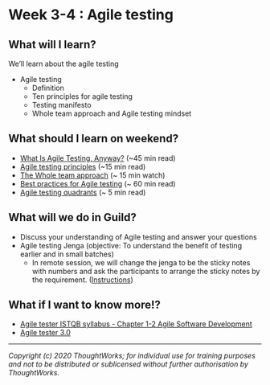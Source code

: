 # Week 3-4 : Agile testing

## What will I learn?
We’ll learn about the agile testing

- Agile testing 
    - Definition
    - Ten principles for agile testing
    - Testing manifesto
    - Whole team approach and Agile testing mindset

## What should I learn on weekend?

- [What Is Agile Testing, Anyway?](https://www.informit.com/articles/article.aspx?p=1316250) (~45 min read)
- [Agile testing principles](https://dzone.com/articles/agile-testing-principles) (~15 min read)
- [The Whole team approach](https://youtu.be/eUhG8VDSrZI) (~ 15 min watch)
- [Best practices for Agile testing](https://www.globalapptesting.com/the-ultimate-guide-to-agile-testing) (~ 60 min read)
- [Agile testing quadrants](https://lisacrispin.com/2011/11/08/using-the-agile-testing-quadrants/) (~ 5 min read)

## What will we do in Guild?


- Discuss your understanding of Agile testing and answer your questions
- Agile testing Jenga (objective: To understand the benefit of testing earlier and in small batches)
    - In remote session, we will change the jenga to be the sticky notes with numbers and ask the participants to arrange the sticky notes by the requirement. ([Instructions](https://docs.google.com/document/d/1qntoUNXNXqVxTi-znVcf5gdlLULHMhu8Q69OearxOIE/edit?usp=sharing))


## What if I want to know more!?

- [Agile tester ISTQB syllabus -  Chapter 1-2 Agile Software Development](https://www.istqb.org/downloads/send/5-foundation-level-agile-tester/41-agile-tester-extension-syllabus.html)
- [Agile tester 3.0](https://www.thoughtworks.com/insights/blog/agile-tester-30)


---

*Copyright (c) 2020 ThoughtWorks; for individual use for training purposes and not to be distributed or sublicensed without further authorisation by ThoughtWorks.*
